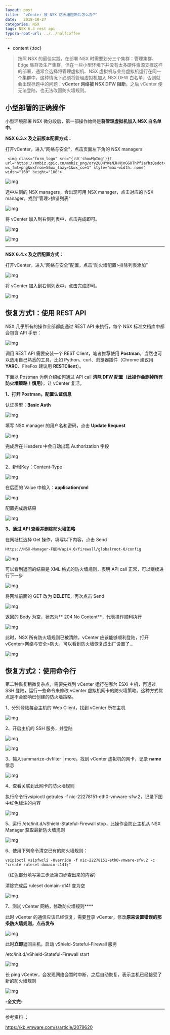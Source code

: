 ```yaml
---
layout: post
title:  "vCenter 被 NSX 防火墙阻断后怎么办?"
date:   2018-10-27
categories: NSX
tags: NSX 6.3 rest api
typora-root-url: ../../halfcoffee
---
```




* content
{:toc}

> 按照 NSX 的最佳实践，在部署 NSX 时需要划分三个集群：管理集群、Edge 集群及生产集群，但在一些小型环境下并没有太多硬件资源支撑这样的部署，通常会选择将管理虚拟机、NSX 虚拟机与业务虚拟机运行在同一个集群中，这种情况下必须将管理虚拟机加入 NSX DFW 白名单，否则就会出现标题中的问题：**vCenter 网络被 NSX DFW 阻断**。之后 vCenter 便无法登陆，也无法改回防火墙规则。



## 小型部署的正确操作

小型环境部署 NSX 微分段后，第一部操作始终是**将管理虚拟机加入 NSX 白名单中**。

**NSX 6.3.x 及之前版本配置方式：**

打开vCenter，进入“网络与安全“，点击页面左下角的 NSX managers

```
 <img class="form_logo" src="{:U('showMpImg')}?url="https://mmbiz.qpic.cn/mmbiz_png/ory2UDHYWeNJHNjnGGUThPfiaYhzQsdot4o2CBRJ3mb0jgiafPYKPYia2UDlGUI2pldNtp6tjAa9osRxiby5SGjbsg/640?wx_fmt=png&wxfrom=5&wx_lazy=1&wx_co=1" style="max-width: none" width="160" height="100">
```

![img](https://mmbiz.qpic.cn/mmbiz_png/ory2UDHYWeNJHNjnGGUThPfiaYhzQsdot4o2CBRJ3mb0jgiafPYKPYia2UDlGUI2pldNtp6tjAa9osRxiby5SGjbsg/640?wx_fmt=png&wxfrom=5&wx_lazy=1&wx_co=1)

选中左侧的 NSX managers，会出现可用 NSX manager，点击对应的 NSX manager，找到”管理>排错列表“

![img](https://mmbiz.qpic.cn/mmbiz_png/ory2UDHYWeNJHNjnGGUThPfiaYhzQsdot7Vv43xZFPvML15I455otOHaNY29JxTnxnzHyglCibkhsPpsjd2QrUGQ/640?wx_fmt=png&wxfrom=5&wx_lazy=1&wx_co=1)

将 vCenter 加入到右侧列表中，点击完成即可。

![img](https://mmbiz.qpic.cn/mmbiz_png/ory2UDHYWeNJHNjnGGUThPfiaYhzQsdotpQHWcwbw6KQveFEFLe9icQDfSNcvzotOC8MKvSqIUeUW7yAPRuGo18Q/640?wx_fmt=png&wxfrom=5&wx_lazy=1&wx_co=1)

![img](https://mmbiz.qpic.cn/mmbiz_png/ory2UDHYWeNJHNjnGGUThPfiaYhzQsdot8wnHzFicIfh913fiacdP3oVWbg4IOySxgzAZ9OicUUklz62xxRSLjWwoQ/640?wx_fmt=png&wxfrom=5&wx_lazy=1&wx_co=1)



---



**NSX 6.4.x 及之后配置方式：**

打开vCenter，进入“网络与安全”配置，点击“防火墙配置>排除列表添加”

![img](https://mmbiz.qpic.cn/mmbiz_png/ory2UDHYWeNJHNjnGGUThPfiaYhzQsdotrKN2FzuHW1gcYApbJJZF9RR7e1Bt25BvGkVBCpxNGxaTbewVyhqhQg/640?wx_fmt=png&wxfrom=5&wx_lazy=1&wx_co=1)

将 vCenter 加入到右侧列表中，点击完成即可。

![img](https://mmbiz.qpic.cn/mmbiz_png/ory2UDHYWeNJHNjnGGUThPfiaYhzQsdotkxxIzxwZPhcgrnpeyEdE6a6zFlk2ic1Lt5hqDicXD4vt2QaQ6xzzUdCQ/640?wx_fmt=png&wxfrom=5&wx_lazy=1&wx_co=1)

## 恢复方式1：使用 REST API

NSX 几乎所有的操作全部都能通过 REST API 来执行，每个 NSX 标准文档库中都会包含 API 手册：

![img](https://mmbiz.qpic.cn/mmbiz_png/ory2UDHYWeNJHNjnGGUThPfiaYhzQsdotMW1y1t2w47kGSVKLfw1reNRhC7eib6ocJCLyO38etWWcIQSyYC7po3w/640?wx_fmt=png&wxfrom=5&wx_lazy=1&wx_co=1)

调用 REST API 需要安装一个 REST Client，笔者推荐使用 **Postman**，当然也可以选用自己熟悉的工具，比如 Python、curl、浏览器插件（Chrome 建议用 **YARC**、FireFox 建议用 **RESTClient**）。

下面以 Postman 为例介绍如何通过 API call **清除 DFW 配置（****此操作会删掉所有防火墙策略！慎用****）**，让 vCenter 复活。

**1、打开 Postman，配置认证信息**

认证类型：**Basic Auth**

![img](https://mmbiz.qpic.cn/mmbiz_png/ory2UDHYWeNJHNjnGGUThPfiaYhzQsdot44xLFKHVTUrTOxCyHok6hNLYic0OTic2UKgGE6W7MQRVIYQc4WIm4OXw/640?wx_fmt=png&wxfrom=5&wx_lazy=1&wx_co=1)

填写 NSX manager 的用户名和密码，点击 **Update Request**

![img](https://mmbiz.qpic.cn/mmbiz_png/ory2UDHYWeNJHNjnGGUThPfiaYhzQsdot2LytxcUhIBTFicLsib0NIWps8P91t7AYficcwzRmdqia33U6S65OibZNricA/640?wx_fmt=png&wxfrom=5&wx_lazy=1&wx_co=1)

完成后在 Headers 中会自动出现 Authorization 字段

![img](https://mmbiz.qpic.cn/mmbiz_png/ory2UDHYWeNJHNjnGGUThPfiaYhzQsdotYqMlObYB2bdKCr4Ay5ov5DrLVDXVaLzLibLKZrmkdxUpKib0bPTKQADg/640?wx_fmt=png&wxfrom=5&wx_lazy=1&wx_co=1)

2、新增Key：Content-Type

![img](https://mmbiz.qpic.cn/mmbiz_png/ory2UDHYWeNJHNjnGGUThPfiaYhzQsdotDCe5LBVdz2IvFBeCjVq5oDQNibvZoFZtgrTzn3cqgcp5icy6mHTVOveg/640?wx_fmt=png&wxfrom=5&wx_lazy=1&wx_co=1)

在后面的 Value 中输入：**application/xml**

![img](https://mmbiz.qpic.cn/mmbiz_png/ory2UDHYWeNJHNjnGGUThPfiaYhzQsdotlvGiaicgkicW8zovvsrp1ehBOoWicG2GuIQvCZxcYuamSrRicc4CSM1viaIQ/640?wx_fmt=png&wxfrom=5&wx_lazy=1&wx_co=1)

配置完成后结果

![img](https://mmbiz.qpic.cn/mmbiz_png/ory2UDHYWeNJHNjnGGUThPfiaYhzQsdotT2967bafdpRxOvwhGaKK8G0PLYzmwhH4fsl7D4BfFxu1kziciaMefDYQ/640?wx_fmt=png&wxfrom=5&wx_lazy=1&wx_co=1)

**3、通过 API 查看并删除防火墙策略**

在网址栏选择 Get 操作，填写以下内容，点击 Send

```
Https://NSX-Manager-FQDN/api4.0/firewall/globalroot-0/config
```

![img](https://mmbiz.qpic.cn/mmbiz_png/ory2UDHYWeNJHNjnGGUThPfiaYhzQsdotEicsfTUyQGdIofd78QhQUVYoIL2dUaNHGLeStQF1ucbeWksJEaciaHlw/640?wx_fmt=png&wxfrom=5&wx_lazy=1&wx_co=1)

可以看到返回的结果是 XML 格式的防火墙规则，表明 API call 正常，可以继续进行下一步

![img](https://mmbiz.qpic.cn/mmbiz_png/ory2UDHYWeNJHNjnGGUThPfiaYhzQsdot802KrGsILnf8YVsSNmzw8TXJNF0t4oKUL8z9V0XGLDzkvsaGzT6XTg/640?wx_fmt=png&wxfrom=5&wx_lazy=1&wx_co=1)

将网址前面的 GET 改为 **DELETE**，再次点击 Send

![img](https://mmbiz.qpic.cn/mmbiz_png/ory2UDHYWeNJHNjnGGUThPfiaYhzQsdotIVhZB6s9mmFjrH7ZrmxdPxFeAmyJcnSbib7Ea2iadHuPVoyzgCxMBC3w/640?wx_fmt=png&wxfrom=5&wx_lazy=1&wx_co=1)

返回的 Body 为空，状态为** 204 No Content**，代表操作顺利执行

![img](https://mmbiz.qpic.cn/mmbiz_png/ory2UDHYWeNJHNjnGGUThPfiaYhzQsdoteztUibRziciaYRSkcQ6fmD80YMruOb0yJiax0icdJBP2Izomu4FaH0Ewg2g/640?wx_fmt=png&wxfrom=5&wx_lazy=1&wx_co=1)

此时，NSX 所有防火墙规则已被清除，vCenter 应该能够顺利登陆，打开 vCenter>网络与安全>防火，可以看到防火墙恢复成出厂设置了...

![img](https://mmbiz.qpic.cn/mmbiz_png/ory2UDHYWeNJHNjnGGUThPfiaYhzQsdotq0v3LZp94bBn1DrBEMuKf5o6WOKRSb42olotF9WHrJd5SUn5c5G64Q/640?wx_fmt=png&wxfrom=5&wx_lazy=1&wx_co=1)

## 恢复方式2：使用命令行

第二种恢复稍微复杂点，需要先找到 vCenter 运行在哪台 ESXi 主机，再通过 SSH 登陆，运行一些命令来修改 vCenter 虚拟机网卡的防火墙策略。这种方式优点是不会影响已创建的防火墙策略。

1、分别登陆每台主机的 Web Client，找到 vCenter 所在主机

![img](https://mmbiz.qpic.cn/mmbiz_png/ory2UDHYWeNJHNjnGGUThPfiaYhzQsdotzuoSwrtujS2BBAAmR6KbwB23dFJFTcLZRziaibXJxpoNh7h9rty9YpHA/640?wx_fmt=png&wxfrom=5&wx_lazy=1&wx_co=1)

2、开启主机的 SSH 服务，并登陆

![img](https://mmbiz.qpic.cn/mmbiz_png/ory2UDHYWeNJHNjnGGUThPfiaYhzQsdotzJrTVuld9Gj21XFiaWelmZS1Jwxzbhib5Q1DL5UNaFQujxTag4p5kuEA/640?wx_fmt=png&wxfrom=5&wx_lazy=1&wx_co=1)

![img](https://mmbiz.qpic.cn/mmbiz_png/ory2UDHYWeNJHNjnGGUThPfiaYhzQsdotXQdvHTDdbiaZUM0glaGxyutsBpeDiaDWs3ic3tApnpE8LS3rICxP8DtEw/640?wx_fmt=png&wxfrom=5&wx_lazy=1&wx_co=1)

3、输入summarize-dvfilter | more，找到 vCenter 虚拟机的网卡，记录 **name**信息

![img](https://mmbiz.qpic.cn/mmbiz_png/ory2UDHYWeNJHNjnGGUThPfiaYhzQsdot3KQmUBfoJJ4p5g9JB9zVWC22GWibkNMbLmkPpKZWPSKLdSQeWx16dZQ/640?wx_fmt=png&wxfrom=5&wx_lazy=1&wx_co=1)

4、查看关联到此网卡的防火墙规则

执行命令行vsipioctl getrules -f nic-22278151-eth0-vmware-sfw.2，记录下图中红色标注的内容

![img](https://mmbiz.qpic.cn/mmbiz_png/ory2UDHYWeNJHNjnGGUThPfiaYhzQsdot6hDSicJfvGZQyDpmVtE7biaKPBzaQic0SbcMr1PMbCUfrib22Q8J7qtQbg/640?wx_fmt=png&wxfrom=5&wx_lazy=1&wx_co=1)

5、运行 /etc/init.d/vShield-Stateful-Firewall stop，此操作会防止主机从 NSX Manager 获取最新防火墙规则

![img](https://mmbiz.qpic.cn/mmbiz_png/ory2UDHYWeNJHNjnGGUThPfiaYhzQsdotCCapum552k1B4Vd32XyXOExS4vfwicTwnZPRpoPBGoo5VRic23OJIyHw/640?wx_fmt=png&wxfrom=5&wx_lazy=1&wx_co=1)

6、使用下列命令清空已有的防火墙规则：

```
vsipioctl vsipfwcli -Override -f nic-22278151-eth0-vmware-sfw.2 -c "create ruleset domain-c141;"
```

（红色部分填写第三步及第四步查出来的内容）

清除完成后 ruleset domain-c141 变为空

![img](https://mmbiz.qpic.cn/mmbiz_png/ory2UDHYWeNJHNjnGGUThPfiaYhzQsdotpkSpOdPP1icuTiclK9S8jwT7uOev8tOuP6hoT2fW81W5wbf4icBHEQI5Q/640?wx_fmt=png&wxfrom=5&wx_lazy=1&wx_co=1)

7、测试 vCenter 网络，修改防火墙规则****

此时 vCenter 的通信应该已经恢复，需要登录 vCenter，修改**原来设置错误的那条防火墙规则，点击发布**

![img](https://mmbiz.qpic.cn/mmbiz_png/ory2UDHYWeNJHNjnGGUThPfiaYhzQsdotSGnnPunRbVYKcpCquQrZ6QW5AYnad2Fz5PC7wQet3C4xRcJQS6op1A/640?wx_fmt=png&wxfrom=5&wx_lazy=1&wx_co=1)

此时**立即**返回主机，启动  vShield-Stateful-Firewall 服务  

 /etc/init.d/vShield-Stateful-Firewall start 

![img](https://mmbiz.qpic.cn/mmbiz_png/ory2UDHYWeNJHNjnGGUThPfiaYhzQsdotReFWEJq3s8XR2pGIeAdvJzVSglTibUwGticxu9CNpAhbicpt2iawfTyic7A/640?wx_fmt=png&wxfrom=5&wx_lazy=1&wx_co=1)

长 ping vCenter，会发现网络会暂时中断，之后自动恢复，表示主机已经接受了新的防火墙规则

![img](https://mmbiz.qpic.cn/mmbiz_png/ory2UDHYWeNJHNjnGGUThPfiaYhzQsdotZdHmDNPq6dn5K6c7fE1OKw1RcThjOeDD8ou3aX2HC69Tfn6DZbg1iag/640?wx_fmt=png&wxfrom=5&wx_lazy=1&wx_co=1)

**-全文完-**

------

参考资料 ： 

https://kb.vmware.com/s/article/2079620